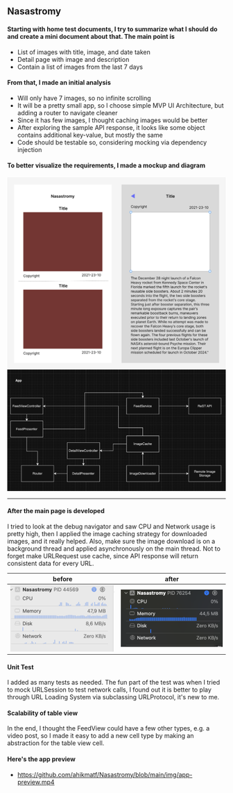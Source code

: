 ## Nasastromy

#### Starting with home test documents, I try to summarize what I should do and create a mini document about that. The main point is
- List of images with title, image, and date taken
- Detail page with image and description
- Contain a list of images from the last 7 days

#### From that, I made an initial analysis
- Will only have 7 images, so no infinite scrolling
- It will be a pretty small app, so I choose simple MVP UI Architecture, but adding a router to navigate cleaner
- Since it has few images, I thought caching images would be better
- After exploring the sample API response, it looks like some object contains additional key-value, but mostly the same
- Code should be testable so, considering mocking via dependency injection

#### To better visualize the requirements, I made a mockup and diagram
![mockup](img/mockup.png)
![diagram](img/diagram.png)

---

#### After the main page is developed
I tried to look at the debug navigator and saw CPU and Network usage is pretty high, then I applied the image caching strategy for downloaded images, and it really helped. Also, make sure the image download is on a background thread and applied asynchronously on the main thread. Not to forget make URLRequest use cache, since API response will return consistent data for every URL.

|  before                         | after                           |
|---------------------------------|---------------------------------|
| ![tada](img/before-caching.png) |  ![tada](img/after-caching.png) |

#### Unit Test
I added as many tests as needed. The fun part of the test was when I tried to mock URLSession to test network calls, I found out it is better to play through URL Loading System via subclassing URLProtocol, it's new to me.

#### Scalability of table view
In the end, I thought the FeedView could have a few other types, e.g. a video post, so I made it easy to add a new cell type by making an abstraction for the table view cell.

#### Here's the app preview
- https://github.com/ahikmatf/Nasastromy/blob/main/img/app-preview.mp4
